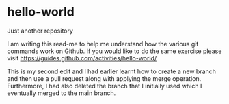# hello-world <br>
Just another repository <br>

I am writing this read-me to help me understand how the various git commands work on Github. If you would like to do the same exercise please visit https://guides.github.com/activities/hello-world/ <br>

This is my second edit and I had earlier learnt how to create a new branch and then use a pull request along with applying the merge operation. Furthermore, I had also deleted the branch that I initially used which I eventually merged to the main branch.
